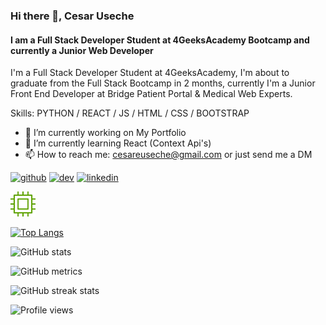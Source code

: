 ### Hi there 👋, Cesar Useche
#### I am a Full Stack Developer Student at 4GeeksAcademy Bootcamp and currently a Junior Web Developer
I'm a Full Stack Developer Student at 4GeeksAcademy, I'm about to graduate from the Full Stack Bootcamp in 2 months, currently I'm a Junior Front End Developer at Bridge Patient Portal & Medical Web Experts.

Skills:  PYTHON / REACT / JS / HTML / CSS / BOOTSTRAP

- 🔭 I’m currently working on My Portfolio 
- 🌱 I’m currently learning React (Context Api's) 
- 📫 How to reach me: cesareuseche@gmail.com or just send me a DM  


[<img src='https://cdn.jsdelivr.net/npm/simple-icons@3.0.1/icons/github.svg' alt='github' height='40'>](https://github.com/https://github.com/cesareuseche)  [<img src='https://cdn.jsdelivr.net/npm/simple-icons@3.0.1/icons/dev-dot-to.svg' alt='dev' height='40'>](https://dev.to/https://dev.to/cesareuseche)  [<img src='https://cdn.jsdelivr.net/npm/simple-icons@3.0.1/icons/linkedin.svg' alt='linkedin' height='40'>](https://www.linkedin.com/in/https://www.linkedin.com/in/cesar-useche-profile//)  

<a href='https://docs.github.com/en/developers'><img src='https://raw.githubusercontent.com/acervenky/animated-github-badges/master/assets/devbadge.gif' width='40' height='40'></a> 

[![Top Langs](https://github-readme-stats.vercel.app/api/top-langs/?username=https://github.com/cesareuseche)](https://github.com/anuraghazra/github-readme-stats)

![GitHub stats](https://github-readme-stats.vercel.app/api?username=https://github.com/cesareuseche&show_icons=true)  

![GitHub metrics](https://metrics.lecoq.io/https://github.com/cesareuseche)  

![GitHub streak stats](https://github-readme-streak-stats.herokuapp.com/?user=https://github.com/cesareuseche)  

![Profile views](https://gpvc.arturio.dev/https://github.com/cesareuseche)  
